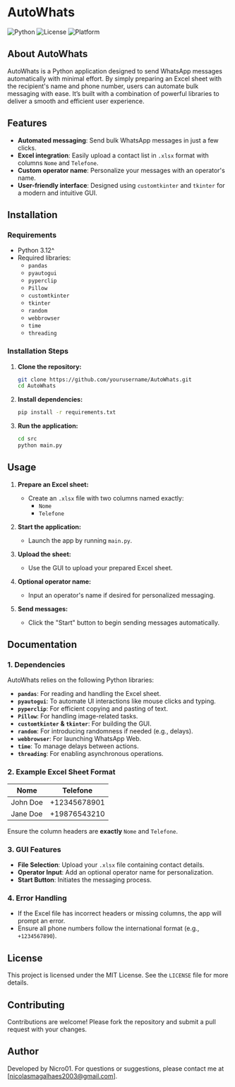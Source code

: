 # AutoWhats

![Python](https://img.shields.io/badge/Python-3.12.5-blue?logo=python&logoColor=white)
![License](https://img.shields.io/badge/License-MIT-green)
![Platform](https://img.shields.io/badge/Platform-Windows-lightgrey)

## About AutoWhats

AutoWhats is a Python application designed to send WhatsApp messages automatically with minimal effort. By simply preparing an Excel sheet with the recipient's name and phone number, users can automate bulk messaging with ease. It’s built with a combination of powerful libraries to deliver a smooth and efficient user experience.

## Features

- **Automated messaging**: Send bulk WhatsApp messages in just a few clicks.
- **Excel integration**: Easily upload a contact list in `.xlsx` format with columns `Nome` and `Telefone`.
- **Custom operator name**: Personalize your messages with an operator's name.
- **User-friendly interface**: Designed using `customtkinter` and `tkinter` for a modern and intuitive GUI.

## Installation

### Requirements

- Python 3.12^
- Required libraries:
  - `pandas`
  - `pyautogui`
  - `pyperclip`
  - `Pillow`
  - `customtkinter`
  - `tkinter`
  - `random`
  - `webbrowser`
  - `time`
  - `threading`

### Installation Steps

1. **Clone the repository:**

   ```bash
   git clone https://github.com/yourusername/AutoWhats.git
   cd AutoWhats
   ```

2. **Install dependencies:**

   ```bash
   pip install -r requirements.txt
   ```

3. **Run the application:**
   ```bash
   cd src
   python main.py
   ```

## Usage

1. **Prepare an Excel sheet:**
   - Create an `.xlsx` file with two columns named exactly:
     - `Nome`
     - `Telefone`
2. **Start the application:**
   - Launch the app by running `main.py`.
3. **Upload the sheet:**

   - Use the GUI to upload your prepared Excel sheet.

4. **Optional operator name:**

   - Input an operator's name if desired for personalized messaging.

5. **Send messages:**
   - Click the "Start" button to begin sending messages automatically.

## Documentation

### 1. Dependencies

AutoWhats relies on the following Python libraries:

- **`pandas`**: For reading and handling the Excel sheet.
- **`pyautogui`**: To automate UI interactions like mouse clicks and typing.
- **`pyperclip`**: For efficient copying and pasting of text.
- **`Pillow`**: For handling image-related tasks.
- **`customtkinter` & `tkinter`**: For building the GUI.
- **`random`**: For introducing randomness if needed (e.g., delays).
- **`webbrowser`**: For launching WhatsApp Web.
- **`time`**: To manage delays between actions.
- **`threading`**: For enabling asynchronous operations.

### 2. Example Excel Sheet Format

| Nome     | Telefone     |
| -------- | ------------ |
| John Doe | +12345678901 |
| Jane Doe | +19876543210 |

Ensure the column headers are **exactly** `Nome` and `Telefone`.

### 3. GUI Features

- **File Selection**: Upload your `.xlsx` file containing contact details.
- **Operator Input**: Add an optional operator name for personalization.
- **Start Button**: Initiates the messaging process.

### 4. Error Handling

- If the Excel file has incorrect headers or missing columns, the app will prompt an error.
- Ensure all phone numbers follow the international format (e.g., `+1234567890`).

## License

This project is licensed under the MIT License. See the `LICENSE` file for more details.

## Contributing

Contributions are welcome! Please fork the repository and submit a pull request with your changes.

## Author

Developed by Nicro01. For questions or suggestions, please contact me at [nicolasmagalhaes2003@gmail.com].
